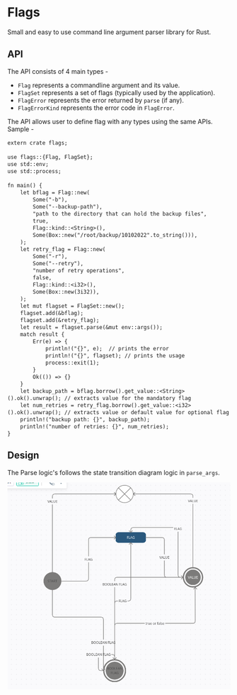 # Flags

Small and easy to use command line argument parser library for Rust.

## API

The API consists of 4 main types -

- `Flag` represents a commandline argument and its value.
- `FlagSet` represents a set of flags (typically used by the application).
- `FlagError` represents the error returned by `parse` (if any).
- `FlagErrorKind` represents the error code in  `FlagError`.

The API allows user to define flag with any types using the same APIs. Sample -

```
extern crate flags;

use flags::{Flag, FlagSet};
use std::env;
use std::process;

fn main() {
    let bflag = Flag::new(
        Some("-b"),
        Some("--backup-path"),
        "path to the directory that can hold the backup files",
        true,
        Flag::kind::<String>(),
        Some(Box::new("/root/backup/10102022".to_string())),
    );
    let retry_flag = Flag::new(
        Some("-r"),
        Some("--retry"),
        "number of retry operations",
        false,
        Flag::kind::<i32>(),
        Some(Box::new(3i32)),
    );
    let mut flagset = FlagSet::new();
    flagset.add(&bflag);
    flagset.add(&retry_flag);
    let result = flagset.parse(&mut env::args());
    match result {
        Err(e) => {
            println!("{}", e);	// prints the error
            println!("{}", flagset); // prints the usage
            process::exit(1);
        }
        Ok(()) => {}
    }
    let backup_path = bflag.borrow().get_value::<String>().ok().unwrap(); // extracts value for the mandatory flag
    let num_retries = retry_flag.borrow().get_value::<i32>().ok().unwrap(); // extracts value or default value for optional flag
    println!("backup path: {}", backup_path);
    println!("number of retries: {}", num_retries);
}
```

## Design

The Parse logic's follows the state transition diagram logic in `parse_args`.

![parse logic state transition](https://raw.githubusercontent.com/opcoder0/flags/main/img/parse_logic.png)
